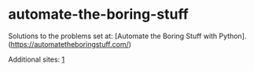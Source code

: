 # automate-the-boring-stuff
Solutions to the problems set at: [Automate the Boring Stuff with Python].(https://automatetheboringstuff.com/)

Additional sites: [1](https://github.com/kudeh/automate-the-boring-stuff-projects)